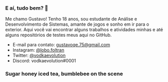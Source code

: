 ### E aí, tudo bem? 👋

Me chamo Gustavo! Tenho 18 anos, sou estudante de Análise e Desenvolvimento de Sistemas, amante de jogos e sonho em ir para o exterior. Aqui você vai encontrar alguns trabalhos e atividades minhas e até alguns repositórios de testes meus aqui no GitHub.

- E-mail para contato: gustavoqe.75@gmail.com
- Instagram: [@lobo.foltran](https://instagram.com/lobo.foltran)
- Twitter: [@vodkaevolution](https://twitter.com/vodkaevolution)
- Discord: vodkaevolution#0001

### Sugar honey iced tea, bumblebee on the scene
